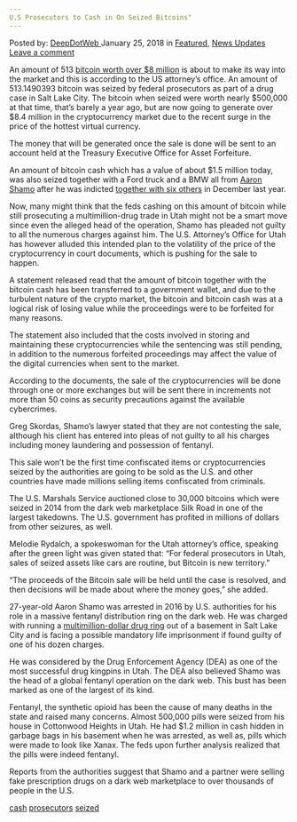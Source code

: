 ```yaml
---
U.S Prosecutors to Cash in On Seized Bitcoins"
---
```

<article class="post-listing post-24542 post type-post status-publish format-standard has-post-thumbnail hentry 
 tag-cash tag-prosecutors tag-seized">
<div class="post-inner">
<span>Posted by: <a href="https://www.deepdotweb.com/author/admin/" title="">DeepDotWeb </a></span>
<span>January 25, 2018</span>
<span>in <a href="https://www.deepdotweb.com/category/deepdot-news/" rel="category tag">Featured</a>, <a href="https://www.deepdotweb.com/category/news-updates/" rel="category tag">News Updates</a></span>
<span><a href="https://www.deepdotweb.com/2018/01/25/u-s-prosecutors-cash-seized-bitcoins/#respond">Leave a comment</a></span>


<p>An amount of 513 <a href="https://www.deepdotweb.com/2018/01/05/feds-sell-alleged-darknet-dealers-bitcoin/">bitcoin worth over $8 million</a> is about to make its way into the market and this is according to the US attorney’s office. An amount of 513.1490393 bitcoin was seized by federal prosecutors as part of a drug case in Salt Lake City. The bitcoin when seized were worth nearly $500,000 at that time, that’s barely a year ago, but are now going to generate over $8.4 million in the cryptocurrency market due to the recent surge in the price of the hottest virtual currency.</p>
<p>The money that will be generated once the sale is done will be sent to an account held at the Treasury Executive Office for Asset Forfeiture.</p>
<p>An amount of bitcoin cash which has a value of about $1.5 million today, was also seized together with a Ford truck and a BMW all from <a href="http://www.forexlive.com/news/!/us-government-to-sell-513-bitcoin-in-dark-web-seizure-20180107">Aaron Shamo</a> after he was indicted <a href="https://www.deepdotweb.com/2017/12/11/darknet-opioid-ring-suspect-stay-jail-trial/">together with six others</a> in December last year.</p>
<p>Now, many might think that the feds cashing on this amount of bitcoin while still prosecuting a multimillion-drug trade in Utah might not be a smart move since even the alleged head of the operation, Shamo has pleaded not guilty to all the numerous charges against him. The U.S. Attorney’s Office for Utah has however alluded this intended plan to the volatility of the price of the cryptocurrency in court documents, which is pushing for the sale to happen.</p>
<p>A statement released read that the amount of bitcoin together with the bitcoin cash has been transferred to a government wallet, and due to the turbulent nature of the crypto market, the bitcoin and bitcoin cash was at a logical risk of losing value while the proceedings were to be forfeited for many reasons.</p>
<p>The statement also included that the costs involved in storing and maintaining these cryptocurrencies while the sentencing was still pending, in addition to the numerous forfeited proceedings may affect the value of the digital currencies when sent to the market.</p>
<p>According to the documents, the sale of the cryptocurrencies will be done through one or more exchanges but will be sent there in increments not more than 50 coins as security precautions against the available cybercrimes.</p>
<p>Greg Skordas, Shamo’s lawyer stated that they are not contesting the sale, although his client has entered into pleas of not guilty to all his charges including money laundering and possession of fentanyl.</p>
<p>This sale won’t be the first time confiscated items or cryptocurrencies seized by the authorities are going to be sold as the U.S. and other countries have made millions selling items confiscated from criminals.</p>
<p>The U.S. Marshals Service auctioned close to 30,000 bitcoins which were seized in 2014 from the dark web marketplace Silk Road in one of the largest takedowns. The U.S. government has profited in millions of dollars from other seizures, as well.</p>
<p>Melodie Rydalch, a spokeswoman for the Utah attorney’s office, speaking after the green light was given stated that: “For federal prosecutors in Utah, sales of seized assets like cars are routine, but Bitcoin is new territory.”</p>
<p>“The proceeds of the Bitcoin sale will be held until the case is resolved, and then decisions will be made about where the money goes,” she added.</p>
<p>27-year-old Aaron Shamo was arrested in 2016 by U.S. authorities for his role in a massive fentanyl distribution ring on the dark web. He was charged with running a <a href="https://www.deepdotweb.com/2017/12/06/28-overdose-death-linked-darknet-drug-ring-utah/"> multimillion-dollar drug ring</a> out of a basement in Salt Lake City and is facing a possible mandatory life imprisonment if found guilty of one of his dozen charges.</p>
<p>He was considered by the Drug Enforcement Agency (DEA) as one of the most successful drug kingpins in Utah. The DEA also believed Shamo was the head of a global fentanyl operation on the dark web. This bust has been marked as one of the largest of its kind.</p>
<p>Fentanyl, the synthetic opioid has been the cause of many deaths in the state and raised many concerns. Almost 500,000 pills were seized from his house in Cottonwood Heights in Utah. He had $1.2 million in cash hidden in garbage bags in his basement when he was arrested, as well as, pills which were made to look like Xanax. The feds upon further analysis realized that the pills were indeed fentanyl.</p>
<p>Reports from the authorities suggest that Shamo and a partner were selling fake prescription drugs on a dark web marketplace to over thousands of people in the U.S.</p>
</div>
<a href="https://www.deepdotweb.com/tag/cash/" rel="tag">cash</a> <a href="https://www.deepdotweb.com/tag/prosecutors/" rel="tag">prosecutors</a> <a href="https://www.deepdotweb.com/tag/seized/" rel="tag">seized</a></span> <span style="display:none" class="updated">2018-01-25